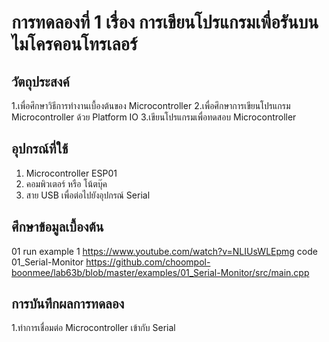 # การทดลองที่ 1 เรื่อง การเขียนโปรแกรมเพื่อรันบนไมโครคอนโทรเลอร์
## วัตถุประสงค์
1.เพื่อศึกษาวิธีการทำงานเบื้องต้นของ Microcontroller
2.เพื่อศึกษาการเขียนโปรแกรม Microcontroller ด้วย Platform IO
3.เขียนโปรแกรมเพื่อทดสอบ Microcontroller
## อุปกรณ์ที่ใช้
1. Microcontroller ESP01
2. คอมพิวเตอร์ หรือ โน้ตบุ๊ค 
3. สาย USB เพื่อต่อไปยังอุปกรณ์ Serial
## ศึกษาข้อมูลเบื้องต้น
01 run example 1 https://www.youtube.com/watch?v=NLIUsWLEpmg
code 01_Serial-Monitor https://github.com/choompol-boonmee/lab63b/blob/master/examples/01_Serial-Monitor/src/main.cpp
## การบันทึกผลการทดลอง
1.ทำการเชื่อมต่อ Microcontroller เข้ากับ Serial

